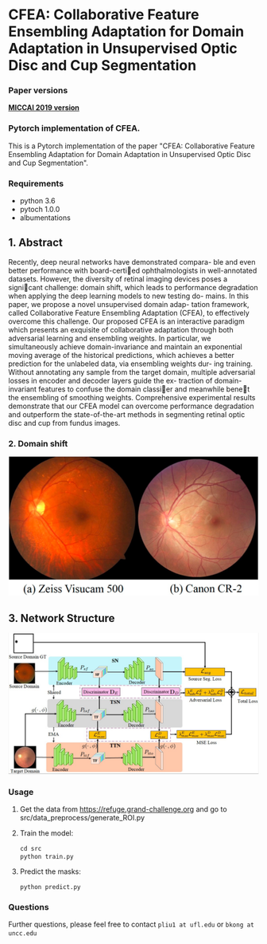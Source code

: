 # CFEA: Collaborative Feature Ensembling Adaptation for Domain Adaptation in Unsupervised Optic Disc and Cup Segmentation

### Paper versions

[**MICCAI 2019 version**](https://arxiv.org/pdf/1908.06912.pdf)

### Pytorch implementation of CFEA.

This is a Pytorch implementation of the paper "CFEA: Collaborative Feature Ensembling Adaptation for Domain Adaptation in Unsupervised Optic Disc and Cup Segmentation". 

### Requirements

* python 3.6
* pytoch 1.0.0
* albumentations

## 1. Abstract

Recently, deep neural networks have demonstrated compara-
ble and even better performance with board-certied ophthalmologists in
well-annotated datasets. However, the diversity of retinal imaging devices
poses a signicant challenge: domain shift, which leads to performance
degradation when applying the deep learning models to new testing do-
mains. In this paper, we propose a novel unsupervised domain adap-
tation framework, called Collaborative Feature Ensembling Adaptation
(CFEA), to effectively overcome this challenge. Our proposed CFEA
is an interactive paradigm which presents an exquisite of collaborative
adaptation through both adversarial learning and ensembling weights. In
particular, we simultaneously achieve domain-invariance and maintain an
exponential moving average of the historical predictions, which achieves
a better prediction for the unlabeled data, via ensembling weights dur-
ing training. Without annotating any sample from the target domain,
multiple adversarial losses in encoder and decoder layers guide the ex-
traction of domain-invariant features to confuse the domain classier and
meanwhile benet the ensembling of smoothing weights. Comprehensive
experimental results demonstrate that our CFEA model can overcome
performance degradation and outperform the state-of-the-art methods
in segmenting retinal optic disc and cup from fundus images.

### 2. Domain shift 

![Image of Domain shift](figures/domains.jpg)

## 3. Network Structure
![Image of Network](figures/framework.jpg)

 
### Usage
1.  Get the data from https://refuge.grand-challenge.org and go to src/data_preprocess/generate_ROI.py 

2. Train the model:
 
   ```shell
   cd src
   python train.py
   ```
3. Predict the masks:

   ```shell
   python predict.py
   ```

   
### Questions

Further questions, please feel free to contact `pliu1 at ufl.edu` or `bkong at uncc.edu`
